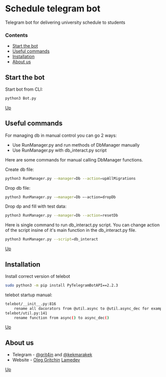 # Schedule telegram bot

Telegram bot for delivering university schedule to students


### Contents

- [Start the bot](#start-the-bot)
- [Useful commands](#useful-commands)
- [Installation](#installation)
- [About us](#about-us)


## Start the bot


Start bot from CLI:
```bash
python3 Bot.py
```

[Up](#schedule-telegram-bot)


## Useful commands


For managing db in manual control you can go 2 ways:

* Use RunManager.py and run methods of DbManager manually
* Use RunManager.py with db_interact.py script

Here are some commands for manual calling DbManager functions.

Create db file:
```bash
python3 RunManager.py --manager=Db --action=upAllMigrations
```


Drop db file:
```bash
python3 RunManager.py -—manager=Db —-action=dropDb
```


Drop dp and fill with test data:
```bash
python3 RunManager.py --manager=Db --action=resetDb 
```


Here is single command to run db_interact.py script. You can change action of the script insine of it's main function in the db_interact.py file.
```bash
python3 RunManager.py --script=db_interact
```

[Up](#schedule-telegram-bot)


## Installation


Install correct version of telebot
```bash
sudo python3 -m pip install PyTelegramBotAPI==2.2.3
```


telebot startup manual:

```bash
telebot/__init__.py:816 
    rename all dacorators from @util.async to @util.async_dec for example
telebot/util.py:141 
    rename function from async() to async_dec()
```

[Up](#schedule-telegram-bot)


## About us

- Telegram - [@grit4in](https://t.me/grit4in) and [@kekmarakek](https://t.me/kekmarakek)
- Website - [Oleg Gritchin](https://oleg.gritchin.ru) [Lamedev](https://lamedev.ru)

[Up](#schedule-telegram-bot)
